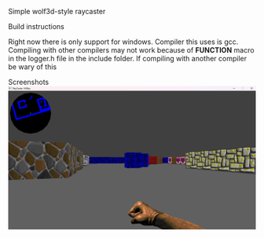Simple wolf3d-style raycaster

Build instructions

Right now there is only support for windows. Compiler this uses is gcc. Compiling with other compilers may not work because of __FUNCTION__ macro in the logger.h file in the include folder. If compiling with another compiler be wary of this

Screenshots 
![screenshot of "game"](image.png)
